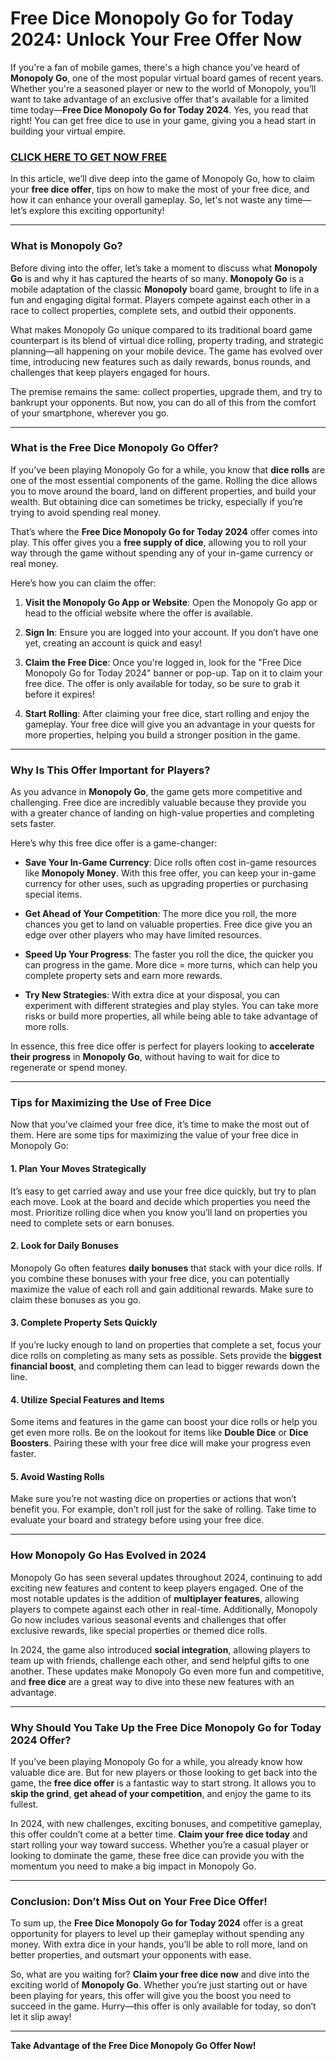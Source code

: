 # Free Dice Monopoly Go for Today 2024: Unlock Your Free Offer Now

If you're a fan of mobile games, there's a high chance you've heard of **Monopoly Go**, one of the most popular virtual board games of recent years. Whether you're a seasoned player or new to the world of Monopoly, you’ll want to take advantage of an exclusive offer that's available for a limited time today—**Free Dice Monopoly Go for Today 2024**. Yes, you read that right! You can get free dice to use in your game, giving you a head start in building your virtual empire. 

### [CLICK HERE TO GET NOW FREE](https://freeforyou.xyz/monopoly/go/)

In this article, we’ll dive deep into the game of Monopoly Go, how to claim your **free dice offer**, tips on how to make the most of your free dice, and how it can enhance your overall gameplay. So, let's not waste any time—let’s explore this exciting opportunity!

---

### What is Monopoly Go?

Before diving into the offer, let’s take a moment to discuss what **Monopoly Go** is and why it has captured the hearts of so many. **Monopoly Go** is a mobile adaptation of the classic **Monopoly** board game, brought to life in a fun and engaging digital format. Players compete against each other in a race to collect properties, complete sets, and outbid their opponents.

What makes Monopoly Go unique compared to its traditional board game counterpart is its blend of virtual dice rolling, property trading, and strategic planning—all happening on your mobile device. The game has evolved over time, introducing new features such as daily rewards, bonus rounds, and challenges that keep players engaged for hours.

The premise remains the same: collect properties, upgrade them, and try to bankrupt your opponents. But now, you can do all of this from the comfort of your smartphone, wherever you go.

---

### What is the Free Dice Monopoly Go Offer?

If you’ve been playing Monopoly Go for a while, you know that **dice rolls** are one of the most essential components of the game. Rolling the dice allows you to move around the board, land on different properties, and build your wealth. But obtaining dice can sometimes be tricky, especially if you’re trying to avoid spending real money.

That’s where the **Free Dice Monopoly Go for Today 2024** offer comes into play. This offer gives you a **free supply of dice**, allowing you to roll your way through the game without spending any of your in-game currency or real money. 

Here’s how you can claim the offer:

1. **Visit the Monopoly Go App or Website**: Open the Monopoly Go app or head to the official website where the offer is available.
   
2. **Sign In**: Ensure you are logged into your account. If you don’t have one yet, creating an account is quick and easy!

3. **Claim the Free Dice**: Once you're logged in, look for the "Free Dice Monopoly Go for Today 2024" banner or pop-up. Tap on it to claim your free dice. The offer is only available for today, so be sure to grab it before it expires!

4. **Start Rolling**: After claiming your free dice, start rolling and enjoy the gameplay. Your free dice will give you an advantage in your quests for more properties, helping you build a stronger position in the game.

---

### Why Is This Offer Important for Players?

As you advance in **Monopoly Go**, the game gets more competitive and challenging. Free dice are incredibly valuable because they provide you with a greater chance of landing on high-value properties and completing sets faster. 

Here’s why this free dice offer is a game-changer:

- **Save Your In-Game Currency**: Dice rolls often cost in-game resources like **Monopoly Money**. With this free offer, you can keep your in-game currency for other uses, such as upgrading properties or purchasing special items.

- **Get Ahead of Your Competition**: The more dice you roll, the more chances you get to land on valuable properties. Free dice give you an edge over other players who may have limited resources.

- **Speed Up Your Progress**: The faster you roll the dice, the quicker you can progress in the game. More dice = more turns, which can help you complete property sets and earn more rewards.

- **Try New Strategies**: With extra dice at your disposal, you can experiment with different strategies and play styles. You can take more risks or build more properties, all while being able to take advantage of more rolls.

In essence, this free dice offer is perfect for players looking to **accelerate their progress** in **Monopoly Go**, without having to wait for dice to regenerate or spend money.

---

### Tips for Maximizing the Use of Free Dice

Now that you’ve claimed your free dice, it’s time to make the most out of them. Here are some tips for maximizing the value of your free dice in Monopoly Go:

#### 1. **Plan Your Moves Strategically**
   It’s easy to get carried away and use your free dice quickly, but try to plan each move. Look at the board and decide which properties you need the most. Prioritize rolling dice when you know you’ll land on properties you need to complete sets or earn bonuses.

#### 2. **Look for Daily Bonuses**
   Monopoly Go often features **daily bonuses** that stack with your dice rolls. If you combine these bonuses with your free dice, you can potentially maximize the value of each roll and gain additional rewards. Make sure to claim these bonuses as you go.

#### 3. **Complete Property Sets Quickly**
   If you’re lucky enough to land on properties that complete a set, focus your dice rolls on completing as many sets as possible. Sets provide the **biggest financial boost**, and completing them can lead to bigger rewards down the line.

#### 4. **Utilize Special Features and Items**
   Some items and features in the game can boost your dice rolls or help you get even more rolls. Be on the lookout for items like **Double Dice** or **Dice Boosters**. Pairing these with your free dice will make your progress even faster.

#### 5. **Avoid Wasting Rolls**
   Make sure you’re not wasting dice on properties or actions that won’t benefit you. For example, don’t roll just for the sake of rolling. Take time to evaluate your board and strategy before using your free dice.

---

### How Monopoly Go Has Evolved in 2024

Monopoly Go has seen several updates throughout 2024, continuing to add exciting new features and content to keep players engaged. One of the most notable updates is the addition of **multiplayer features**, allowing players to compete against each other in real-time. Additionally, Monopoly Go now includes various seasonal events and challenges that offer exclusive rewards, like special properties or themed dice rolls.

In 2024, the game also introduced **social integration**, allowing players to team up with friends, challenge each other, and send helpful gifts to one another. These updates make Monopoly Go even more fun and competitive, and **free dice** are a great way to dive into these new features with an advantage.

---

### Why Should You Take Up the Free Dice Monopoly Go for Today 2024 Offer?

If you’ve been playing Monopoly Go for a while, you already know how valuable dice are. But for new players or those looking to get back into the game, the **free dice offer** is a fantastic way to start strong. It allows you to **skip the grind**, **get ahead of your competition**, and enjoy the game to its fullest.

In 2024, with new challenges, exciting bonuses, and competitive gameplay, this offer couldn’t come at a better time. **Claim your free dice today** and start rolling your way toward success. Whether you’re a casual player or looking to dominate the game, these free dice can provide you with the momentum you need to make a big impact in Monopoly Go.

---

### Conclusion: Don’t Miss Out on Your Free Dice Offer!

To sum up, the **Free Dice Monopoly Go for Today 2024** offer is a great opportunity for players to level up their gameplay without spending any money. With extra dice in your hands, you’ll be able to roll more, land on better properties, and outsmart your opponents with ease. 

So, what are you waiting for? **Claim your free dice now** and dive into the exciting world of **Monopoly Go**. Whether you’re just starting out or have been playing for years, this offer will give you the boost you need to succeed in the game. Hurry—this offer is only available for today, so don’t let it slip away!

---

**Take Advantage of the Free Dice Monopoly Go Offer Now!**
